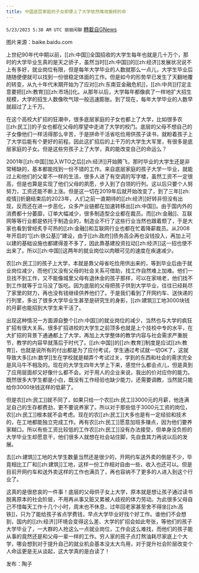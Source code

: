 ```yaml
---
title: 中国底层家庭的子女即便上了大学依然难改搬砖的命
---
```

`5/23/2023 5:38 AM UTC 丽丽闲聊` [轉載自GNews](https://gnews.org/articles/1323333)

图片来源：baike.baidu.com  

上世纪90年代中期以前，[[zh:中国]]全国招收的大学生每年也就是几十万个，那时的大学毕业生真的是天之骄子，虽然当时[[zh:中国]]的[[zh:经济]]发展状况说不上有多好，就业岗位有限，但是每年大学毕业的人数就那么一点儿，大学生毕业后随随便便就可以找到一份很稳定体面的工作。但是如今的形势早已发生了天翻地覆的转变，从九十年代末期开始为了应对[[zh:东南亚金融危机]]，[[zh:中共]]打定主意要把[[zh:教育]][[zh:市场]]化。从那年以后，大学每年都像疯了一样地扩大招生规模，大学的招生人数像吹气球一般迅速膨胀。到了现在，每年大学毕业的人数早就超过了上千万。  

在这个高校大扩招的狂潮中，很多底层家庭的子女也都上了大学，比如很多农[[zh:民工]]的子女也都在父母的厚望中走进了大学的校门。底层的父母不想自己的子女像他们一样活得那么辛苦，于是拼命干活省吃俭用供孩子读书，就盼着孩子上了大学后能有个更好的前程。因此这扩招后的上千万的大学生大军里，有很多是底层家庭的子女。但是这些穷孩子上了大学，真的能改变自己的命运么？  

2001年[[zh:中国]]加入WTO之后[[zh:经济]]开始腾飞，那时毕业的大学生还是非常稀缺的，基本都能找到一份不错的工作。来自底层家庭的孩子大学一毕业，就能过上和他们的父辈不一样的生活，很多人进了有空调的写字楼，虽然工资不一定很高，但是也算是实现了他们父母的夙愿，步入到了白领的行列。这以后只要个人努努力，工资还能不断上涨。但是这一切在2019年后就开始改变了，到了三年[[zh:疫情]]折磨结束后的2023年，人们之前一直期待的[[zh:经济]]好转非但没有出现，反而还在进一步恶化，众多产业链都在加速转移出[[zh:中国]]。由于国内外的消费都十分萎靡，订单大幅减少，很多制造型企业都在裁员。而[[zh:金融]]、互联网等等行业都是依托于制造业的，制造业不行了这些行业当然也跟着颓了，于是大家也看到曾经炙手可热的[[zh:金融]]和互联网行业也都在忙着降薪裁员。从2008年开启的“[[zh:铁公基]]”建设，由于[[zh:政府]]债务高企再也没钱投入，再加上可以建的基础设施也都建得差不多了，因此靠基建投资拉动[[zh:经济]]这一招也使不出来了。所以[[zh:中国]]这两年的就业岗位以肉眼可见的速度在疾速减少。  

农[[zh:民工]]的孩子上大学，本就是靠父母省吃俭用供出来的，等到毕业后由于就业岗位减少，而他们又没有父母的社会关系可借助，找工作自然难上加难。他们一旦找不到工作，又不能像城里父母有退休金的孩子那样，可以在家啃老，他们找不到工作就等于立马没了饭吃。因为底层的父母把孩子供到大学毕业，往往已经耗尽了家里的财力，再也没有钱继续供养他们了。于是我们看到了开网约车、送快递的行列里，多出了很多大学毕业生甚至是研究生的身影，[[zh:建筑]]工地3000块钱的月薪也能招到大学生来干活了。  

出现这种情况一方面源自整个[[zh:中国]]的就业岗位的减少，当然也与大学的疯狂扩招有很大关系。很多扩招进校的大学生之前顶多也就是上个技校中专的水平，在大扩招的背景下通通都上了大学，再加上大学整体的教学内容与社会需求严重脱节，教学的内容早就落后于时代了。[[zh:中国]]的[[zh:教育]]制度是应试[[zh:教育]]，也就是说所有的付出都是为了应付考试，学生通过考试就一切OK了，这就导致大多[[zh:数学]]生在学校就是糊弄个考试过关，学到的东西和社会的需求完全是风马牛不相及的。现在的大学生四年大学上下来，感觉什么都会点儿，但是真到了应用层面却又好像什么都不会。对于用人的企业来说，我出的价对应你的能力。既然很多大学生都是小白，既没有工作经验也缺少能力，还需要调教，当然就只能给你3000块钱这样的低薪了。  

但是农[[zh:民工]]就不同了，如果只给一个农[[zh:民工]]3000元的月薪，他连满足自己的生存都费劲，更不要说养家了。所以对于那些低于3000元工资的岗位，农[[zh:民工]]根本就不会考虑。现在的农[[zh:民工]]大多也是有一定经验和技术的，在工地都能独立完成工作。再有农[[zh:民工]]愿意加班多赚点，因为他们要养家糊口。所以有些工资比较低的工作农[[zh:民工]]没有办法接受，但单身没负担的大学毕业生却愿意干，他们很多人就想在社会站住脚，先自食其力再说以后的发展。  

去[[zh:建筑]]工地的大学生数量当然还是很少的，开网约车送外卖的倒是不少，毕竟相比工厂和[[zh:建筑]]工地，这样一份工作相对自由一些，收入也还可以。但是目前开网约车和送外卖这样的工作也满员了，再也容纳不了更多的人进入到这个行业了。  

这真的是很悲哀的一件事！底层的父母供子女上大学，原本就是想让孩子通过读书脱离原本的社会阶层，不用再从事又脏又累被人歧视的体力劳动。为此很多父母自己不惜每天工作十几个小时，周末也不休息，过年回老家甚至舍不得坐[[zh:高铁]]，只为了能给孩子省点学费钱，早点大学毕业好找个好工作。谁他们不会想到，国内的[[zh:经济]]环境会变得这么差、大学的扩招会如此夸张，等他们的孩子大学毕业了，一大群的人抢这么一点就业岗位，工作会这么难找，而他们的孩子能从事的竟然还是和父母一辈一样的工作。穷人家的孩子点灯熬油耗尽家底上个大学，哪会想到对于提升自己的就业机会基本没太大鸟用，对于提升社会阶层改变个人命运更是无从谈起，这大学真的是白读了！  

发布：陶子


